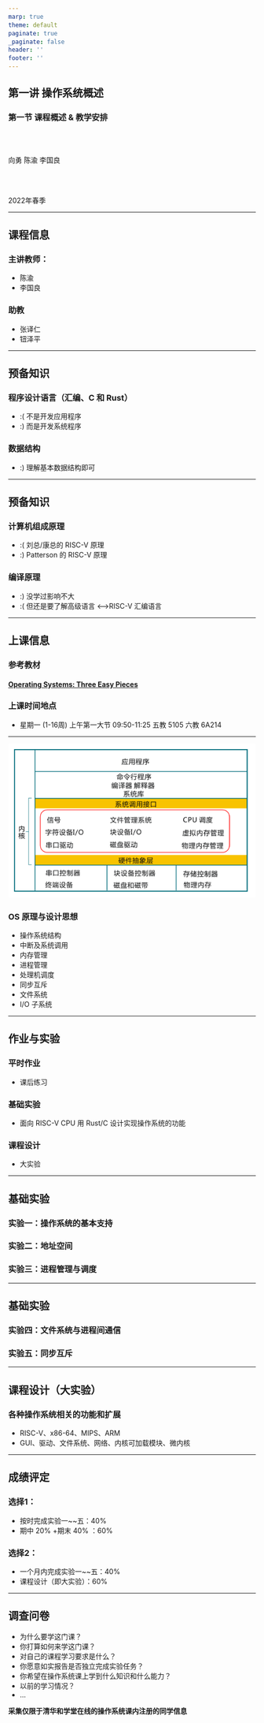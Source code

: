 ```yaml
---
marp: true
theme: default
paginate: true
_paginate: false
header: ''
footer: ''
---
```


<!-- theme: gaia -->
<!-- _class: lead -->

## 第一讲 操作系统概述
### 第一节 课程概述 & 教学安排

<br>
<br>

向勇 陈渝 李国良 

<br>
<br>

2022年春季

---

## 课程信息

### 主讲教师：
  - 陈渝
  - 李国良

### 助教
  - 张译仁
  - 钮泽平

---

## 预备知识

### 程序设计语言（汇编、C 和 Rust）
 - :( 不是开发应用程序
 - :) 而是开发系统程序

### 数据结构
 - :) 理解基本数据结构即可

---

## 预备知识
### 计算机组成原理
 - :( 刘总/康总的 RISC-V 原理
 - :) Patterson 的 RISC-V 原理

### 编译原理
 - :) 没学过影响不大 
 - :( 但还是要了解高级语言 <–>RISC-V 汇编语言


---

## 上课信息

### 参考教材
#### [Operating Systems: Three Easy Pieces](https://pages.cs.wisc.edu/~remzi/OSTEP/)

### 上课时间地点
- 星期一 (1-16周) 上午第一大节 09:50-11:25 五教 5105 六教 6A214


---


![bg right 100%](figs/ucorearch.png)


### OS 原理与设计思想

* 操作系统结构
* 中断及系统调用
* 内存管理
* 进程管理
* 处理机调度
* 同步互斥
* 文件系统
* I/O 子系统


---

## 作业与实验

### 平时作业
  - 课后练习

### 基础实验
  - 面向 RISC-V CPU 用 Rust/C 设计实现操作系统的功能
 
### 课程设计  
  - 大实验

---
## 基础实验
### 实验一：操作系统的基本支持
### 实验二：地址空间
### 实验三：进程管理与调度


---
## 基础实验

### 实验四：文件系统与进程间通信
### 实验五：同步互斥


---

## 课程设计（大实验）

### 各种操作系统相关的功能和扩展

- RISC-V、x86-64、MIPS、ARM
- GUI、驱动、文件系统、网络、内核可加载模块、微内核

--- 

## 成绩评定

### 选择1： 
  - 按时完成实验一~~五：40% 
  - 期中 20% +期末 40% ：60%

### 选择2： 
  - 一个月内完成实验一~~五：40% 
  - 课程设计（即大实验）：60%

--- 

## 调查问卷

- 为什么要学这门课？ 
- 你打算如何来学这门课？
- 对自己的课程学习要求是什么？
- 你愿意如实报告是否独立完成实验任务？
- 你希望在操作系统课上学到什么知识和什么能力？
- 以前的学习情况？
- ...

**采集仅限于清华和学堂在线的操作系统课内注册的同学信息** 

